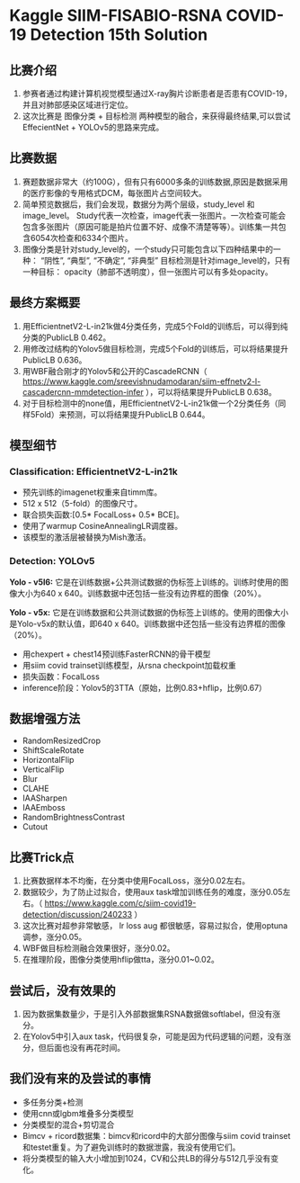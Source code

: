 # Kaggle SIIM-FISABIO-RSNA COVID-19 Detection 15th   Solution

## 比赛介绍
1. 参赛者通过构建计算机视觉模型通过X-ray胸片诊断患者是否患有COVID-19，并且对肺部感染区域进行定位。
2. 这次比赛是 图像分类 + 目标检测 两种模型的融合，来获得最终结果,可以尝试EffecientNet + YOLOv5的思路来完成。


## 比赛数据
1. 赛题数据非常大（约100G），但有只有6000多条的训练数据,原因是数据采用的医疗影像的专用格式DCM，每张图片占空间较大。
2. 简单预览数据后，我们会发现，数据分为两个层级，study_level 和 image_level。
Study代表一次检查，image代表一张图片。一次检查可能会包含多张图片（原因可能是拍片位置不好、成像不清楚等等）。训练集一共包含6054次检查和6334个图片。
3. 图像分类是针对study_level的，一个study只可能包含以下四种结果中的一种： “阴性”, “典型”, “不确定”, “非典型”
目标检测是针对image_level的，只有一种目标： opacity（肺部不透明度），但一张图片可以有多处opacity。


## 最终方案概要
1. 用EfficientnetV2-L-in21k做4分类任务，完成5个Fold的训练后，可以得到纯分类的PublicLB 0.462。
2. 用修改过结构的Yolov5做目标检测，完成5个Fold的训练后，可以将结果提升PublicLB 0.636。
3. 用WBF融合刚才的Yolov5和公开的CascadeRCNN（ https://www.kaggle.com/sreevishnudamodaran/siim-effnetv2-l-cascadercnn-mmdetection-infer ），可以将结果提升PublicLB 0.638。
4. 对于目标检测中的none值，用EfficientnetV2-L-in21k做一个2分类任务（同样5Fold）来预测，可以将结果提升PublicLB 0.644。

## 模型细节

### C**lassification**: EfficientnetV2-L-in21k

- 预先训练的imagenet权重来自timm库。
- 512 x 512（5-fold）的图像尺寸。
- 联合损失函数:[0.5* FocalLoss+ 0.5* BCE]。
- 使用了warmup CosineAnnealingLR调度器。
- 该模型的激活层被替换为Mish激活。



###  **Detection**: YOLOv5

**Yolo - v5l6:** 它是在训练数据+公共测试数据的伪标签上训练的。训练时使用的图像大小为640 x 640。训练数据中还包括一些没有边界框的图像（20%）。

**Yolo - v5x:** 它是在训练数据和公共测试数据的伪标签上训练的。使用的图像大小是Yolo-v5x的默认值，即640 x 640。训练数据中还包括一些没有边界框的图像（20%）。

- 用chexpert + chest14预训练FasterRCNN的骨干模型
- 用siim covid trainset训练模型，从rsna checkpoint加载权重
- 损失函数：FocalLoss
- inference阶段：Yolov5的3TTA（原始，比例0.83+hflip，比例0.67）



## 数据增强方法

- RandomResizedCrop
- ShiftScaleRotate
- HorizontalFlip
- VerticalFlip
- Blur
- CLAHE
- IAASharpen
- IAAEmboss
- RandomBrightnessContrast
- Cutout




## 比赛Trick点
1. 比赛数据样本不均衡，在分类中使用FocalLoss，涨分0.02左右。
2. 数据较少，为了防止过拟合，使用aux task增加训练任务的难度，涨分0.05左右。（ https://www.kaggle.com/c/siim-covid19-detection/discussion/240233 ）
3. 这次比赛对超参非常敏感， lr loss aug 都很敏感，容易过拟合，使用optuna调参，涨分0.05。
4. WBF做目标检测融合效果很好，涨分0.02。
5. 在推理阶段，图像分类使用hflip做tta，涨分0.01~0.02。



## 尝试后，没有效果的
1. 因为数据集数量少，于是引入外部数据集RSNA数据做softlabel，但没有涨分。
2. 在Yolov5中引入aux task，代码很复杂，可能是因为代码逻辑的问题，没有涨分，但后面也没有再花时间。



## 我们没有来的及尝试的事情

- 多任务分类+检测
- 使用cnn或lgbm堆叠多分类模型
- 分类模型的混合+剪切混合
- Bimcv + ricord数据集：bimcv和ricord中的大部分图像与siim covid trainset和testet重复。为了避免训练时的数据泄露，我没有使用它们。
- 将分类模型的输入大小增加到1024，CV和公共LB的得分与512几乎没有变化。

